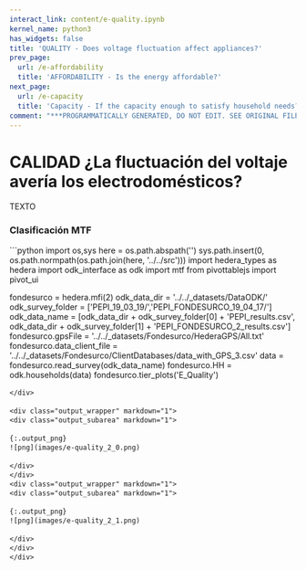```yaml
---
interact_link: content/e-quality.ipynb
kernel_name: python3
has_widgets: false
title: 'QUALITY - Does voltage fluctuation affect appliances?'
prev_page:
  url: /e-affordability
  title: 'AFFORDABILITY - Is the energy affordable?'
next_page:
  url: /e-capacity
  title: 'Capacity - If the capacity enough to satisfy household needs?'
comment: "***PROGRAMMATICALLY GENERATED, DO NOT EDIT. SEE ORIGINAL FILES IN /content***"
---
```


# CALIDAD ¿La fluctuación del voltaje avería los electrodomésticos?

TEXTO

### Clasificación MTF

<div markdown="1" class="cell code_cell">
<div class="input_area hidecode" markdown="1">
```python
import os,sys
here = os.path.abspath('')
sys.path.insert(0, os.path.normpath(os.path.join(here, '../../src')))
import hedera_types as hedera
import odk_interface as odk
import mtf
from pivottablejs import pivot_ui

fondesurco = hedera.mfi(2)
odk_data_dir = '../../_datasets/DataODK/'
odk_survey_folder = ['PEPI_19_03_19/','PEPI_FONDESURCO_19_04_17/']
odk_data_name = [odk_data_dir + odk_survey_folder[0] + 'PEPI_results.csv',
                 odk_data_dir + odk_survey_folder[1] + 
                 'PEPI_FONDESURCO_2_results.csv']
fondesurco.gpsFile = '../../_datasets/Fondesurco/HederaGPS/All.txt'
fondesurco.data_client_file = '../../_datasets/Fondesurco/ClientDatabases/data_with_GPS_3.csv'
data = fondesurco.read_survey(odk_data_name)
fondesurco.HH = odk.households(data)
fondesurco.tier_plots('E_Quality')
```
</div>

<div class="output_wrapper" markdown="1">
<div class="output_subarea" markdown="1">

{:.output_png}
![png](images/e-quality_2_0.png)

</div>
</div>
<div class="output_wrapper" markdown="1">
<div class="output_subarea" markdown="1">

{:.output_png}
![png](images/e-quality_2_1.png)

</div>
</div>
</div>
